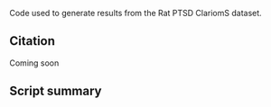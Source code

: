Code used to generate results from the Rat PTSD ClariomS dataset.

## Citation
Coming soon

## Script summary

